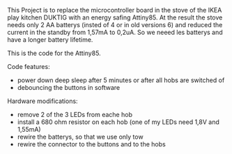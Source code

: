 This Project is to replace the microcontroller board in the stove of the IKEA play kitchen DUKTIG with an energy safing Attiny85. At the result the stove needs only 2 AA batterys (insted of 4 or in old versions 6) and reduced the current in the standby from 1,57mA to 0,2uA. So we neeed les batterys and have a longer battery lifetime.

This is the code for the Attiny85.

Code features:
- power down deep sleep after 5 minutes or after all hobs are switched of
- debouncing the buttons in software

Hardware modifications:
- remove 2 of the 3 LEDs from eache hob
- install a 680 ohm resistor on each hob (one of my LEDs need 1,8V and 1,55mA)
- rewire the batterys, so that we use only tow
- rewire the connector to the buttons and to the hobs 